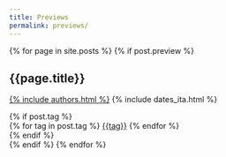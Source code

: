 ```yaml
---
title: Previews
permalink: previews/
---
```


{% for page in site.posts %}
{% if post.preview %}
<section class="post-title">
    <h1 class="">{{page.title}}</h1>
    <p class="script-text">
    <span class="author"><a href="{{site.about}}">{% include authors.html %}</a></span>
    <span class="date">{% include dates_ita.html %}</span>
    </p>
    {% if post.tag %}
    <div class="tags">
    <i class="fa fa-tag"></i>
    {% for tag in post.tag %}
    <a href="/{{tag}}" class="nobold">{{tag}}</a>
    {% endfor %}
    </div>
    {% endif %}
</section>
{% endif %}
{% endfor %}
